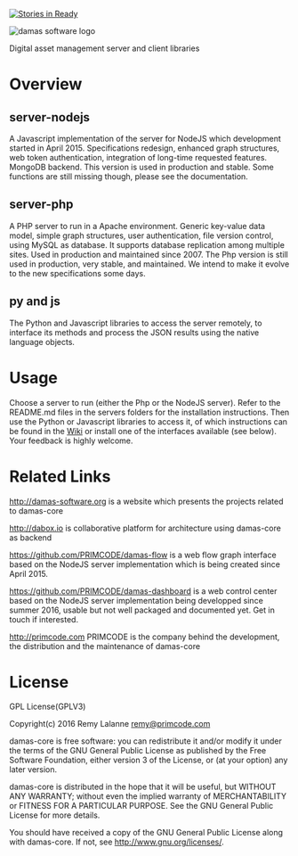 [![Stories in Ready](https://badge.waffle.io/remyla/damas-core.png?label=ready&title=Ready)](https://waffle.io/remyla/damas-core)

<img src="http://damas-software.org/bin/damas_software_logo.svg" alt="damas software logo"/>

Digital asset management server and client libraries

# Overview

## server-nodejs
A Javascript implementation of the server for NodeJS which development started in April 2015. Specifications redesign, enhanced graph structures, web token authentication, integration of long-time requested features. MongoDB backend. This version is used in production and stable. Some functions are still missing though, please see the documentation.

## server-php
A PHP server to run in a Apache environment. Generic key-value data model, simple graph structures, user authentication, file version control, using MySQL as database. It supports database replication among multiple sites. Used in production and maintained since 2007. The Php version is still used in production, very stable, and maintained. We intend to make it evolve to the new specifications some days. 

## py and js
The Python and Javascript libraries to access the server remotely, to interface its methods and process the JSON results using the native language objects.

# Usage
Choose a server to run (either the Php or the NodeJS server). Refer to the README.md files in the servers folders for the installation instructions. Then use the Python or Javascript libraries to access it, of which instructions can be found in the [Wiki](https://github.com/remyla/damas-core/wiki) or install one of the interfaces available (see below). Your feedback is highly welcome.

# Related Links

http://damas-software.org is a website which presents the projects related to damas-core

http://dabox.io is collaborative platform for architecture using damas-core as backend

https://github.com/PRIMCODE/damas-flow is a web flow graph interface based on the NodeJS server implementation which is being created since April 2015.

https://github.com/PRIMCODE/damas-dashboard is a web control center based on the NodeJS server implementation being developped since summer 2016, usable but not well packaged and documented yet. Get in touch if interested.

http://primcode.com PRIMCODE is the company behind the development, the distribution and the maintenance of damas-core

# License
GPL License(GPLV3)

Copyright(c) 2016 Remy Lalanne remy@primcode.com

damas-core is free software: you can redistribute it and/or modify
it under the terms of the GNU General Public License as published by
the Free Software Foundation, either version 3 of the License, or
(at your option) any later version.

damas-core is distributed in the hope that it will be useful,
but WITHOUT ANY WARRANTY; without even the implied warranty of
MERCHANTABILITY or FITNESS FOR A PARTICULAR PURPOSE.  See the
GNU General Public License for more details.

You should have received a copy of the GNU General Public License
along with damas-core.  If not, see <http://www.gnu.org/licenses/>.
